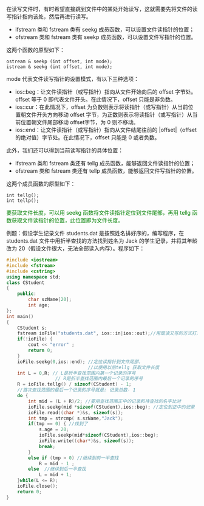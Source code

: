 在读写文件时，有时希望直接跳到文件中的某处开始读写，这就需要先将文件的读写指针指向该处，然后再进行读写。
* ifstream 类和 fstream 类有 seekg 成员函数，可以设置文件读指针的位置；
* ofstream 类和 fstream 类有 seekp 成员函数，可以设置文件写指针的位置。

这两个函数的原型如下：

    ostream & seekp (int offset, int mode);
    istream & seekg (int offset, int mode);

mode 代表文件读写指针的设置模式，有以下三种选项：
* ios::beg：让文件读指针（或写指针）指向从文件开始向后的 offset 字节处。offset 等于 0 即代表文件开头。在此情况下，offset 只能是非负数。
* ios::cur：在此情况下，offset 为负数则表示将读指针（或写指针）从当前位置朝文件开头方向移动 offset 字节，为正数则表示将读指针（或写指针）从当前位置朝文件尾部移动 offset字节，为 0 则不移动。
* ios::end：让文件读指针（或写指针）指向从文件结尾往前的 |offset|（offset 的绝对值）字节处。在此情况下，offset 只能是 0 或者负数。

此外，我们还可以得到当前读写指针的具体位置：
* ifstream 类和 fstream 类还有 tellg 成员函数，能够返回文件读指针的位置；
* ofstream 类和 fstream 类还有 tellp 成员函数，能够返回文件写指针的位置。

这两个成员函数的原型如下：

    int tellg();
    int tellp();

<font color="green">要获取文件长度，可以用 seekg 函数将文件读指针定位到文件尾部，再用 tellg 函数获取文件读指针的位置，此位置即为文件长度。</font>

例题：假设学生记录文件 students.dat 是按照姓名排好序的，编写程序，在 students.dat 文件中用折半查找的方法找到姓名为 Jack 的学生记录，并将其年龄改为 20（假设文件很大，无法全部读入内存）。程序如下：

```c++
#include <iostream>
#include <fstream>
#include <cstring>
using namespace std;
class CStudent
{
    public:
        char szName[20];
        int age;
};
int main()
{
    CStudent s;       
    fstream ioFile("students.dat", ios::in|ios::out);//用既读又写的方式打开
    if(!ioFile) {
        cout << "error" ;
        return 0;
    }
    ioFile.seekg(0,ios::end); //定位读指针到文件尾部，
                              //以便用以后tellg 获取文件长度
    int L = 0,R; // L是折半查找范围内第一个记录的序号
                  // R是折半查找范围内最后一个记录的序号
    R = ioFile.tellg() / sizeof(CStudent) - 1;
    //首次查找范围的最后一个记录的序号就是: 记录总数- 1
    do {
        int mid = (L + R)/2; //要用查找范围正中的记录和待查找的名字比对
        ioFile.seekg(mid *sizeof(CStudent),ios::beg); //定位到正中的记录
        ioFile.read((char *)&s, sizeof(s));
        int tmp = strcmp( s.szName,"Jack");
        if(tmp == 0) { //找到了
            s.age = 20;
            ioFile.seekp(mid*sizeof(CStudent),ios::beg);
            ioFile.write((char*)&s, sizeof(s));
            break;
        }
        else if (tmp > 0) //继续到前一半查找
            R = mid - 1 ;
        else  //继续到后一半查找
            L = mid + 1;
    }while(L <= R);
    ioFile.close();
    return 0;
}
```
